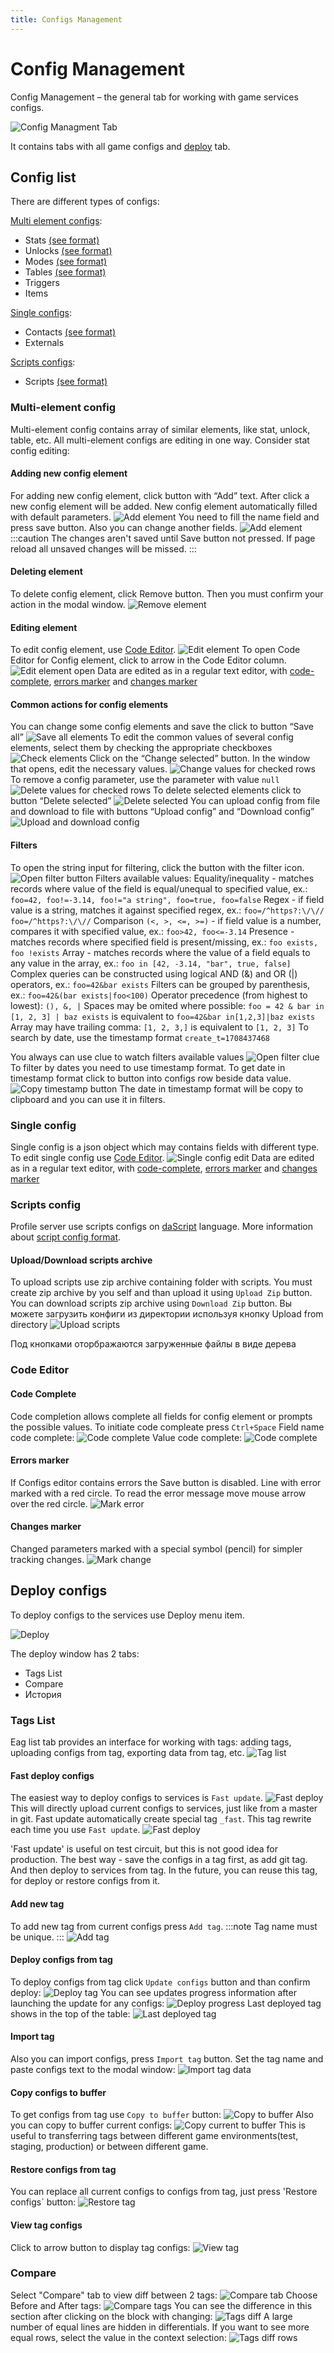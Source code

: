 ```yaml
---
title: Configs Management
---
```


# Config Management

Config Management – the general tab for working with game services configs.

![Config Managment Tab](./images/config-management.png)

It contains tabs with all game configs and [deploy](#deploy) tab.

## Config list

There are different types of configs:

[Multi element configs](#multi-element-config):
* Stats        [(see format)](../configs-format/stats-config-format.md)
* Unlocks      [(see format)](../configs-format/unlocks-config-format.md)
* Modes        [(see format)](../configs-format/modes-config-format.md)
* Tables       [(see format)](../configs-format/tables-config-format.md)
* Triggers
* Items

[Single configs](#single-config):
* Contacts     [(see format)](../configs-format/contacts-config-format.md)
* Externals

[Scripts configs](#scripts-config):
* Scripts      [(see format)](../configs-format/profile-config-format.md)

### Multi-element config
Multi-element config contains array of similar elements, like stat, unlock, table, etc. All multi-element configs are editing in one way.
Consider stat config editing:

#### Adding new config element
For adding new config element, click button with “Add” text. After click a new config element will be added.
New config element automatically filled with default parameters.
![Add element](./images/add-element.png)
You need to fill the name field and press save button. Also you can change another fields.
![Add element](./images/add-element_save.png)
:::caution
The changes aren't saved until Save button not pressed. If page reload all unsaved changes will be missed.
:::

#### Deleting element
To delete config element, click Remove button. Then you must confirm your action in the modal window.
![Remove element](./images/remove-element.png)

#### Editing element
To edit config element, use [Code Editor](#code-editor).
![Edit element](./images/edit-element.png)
To open Code Editor for Config element, click to arrow in the Code Editor column.
![Edit element open](./images/edit-element-open.png)
Data are edited as in a regular text editor, with [code-complete](#code-complete), [errors marker](#errors-marker) and [changes marker](#changes-marker)

#### Common actions for config elements
You can change some config elements and save the click to button “Save all”
![Save all elements](./images/save-all-elements.png)
To edit the common values ​​of several config elements, select them by checking the appropriate checkboxes
![Check elements](./images/check-elements.png)
Click on the “Change selected” button. In the window that opens, edit the necessary values.
![Change values for checked rows](./images/change-values-for-checked-rows.png)
To remove a config parameter, use the parameter with value `null`
![Delete values for checked rows](./images/delete-values-for-checked-rows.png)
To delete selected elements click to button “Delete selected”
![Delete selected](./images/delete-selected.png)
You can upload config from file and download to file with buttons “Upload config” and “Download config”
![Upload and download config](./images/upload-downoad-config.png)

#### Filters
To open the string input for filtering, click the button with the filter icon.
![Open filter button](./images/open-filter-button.png)
Filters available values:
Equality/inequality - matches records where value of the field is equal/unequal to specified value, ex.: `foo=42, foo!=-3.14, foo!="a string", foo=true, foo=false`
Regex - if field value is a string, matches it against specified regex, ex.: `foo=/^https?:\/\// foo=/^https?:\/\//`
Comparison `(<, >, <=, >=)` - if field value is a number, compares it with specified value, ex.: `foo>42, foo<=-3.14`
Presence - matches records where specified field is present/missing, ex.: `foo exists, foo !exists`
Array - matches records where the value of a field equals to any value in the array, ex.: `foo in [42, -3.14, "bar", true, false]`
Complex queries can be constructed using logical AND (&) and OR (|) operators, ex.: `foo=42&bar exists`
Filters can be grouped by parenthesis, ex.: `foo=42&(bar exists|foo<100)`
Operator precedence (from highest to lowest): `(), &, |`
Spaces may be omited where possible: `foo = 42 & bar in [1, 2, 3] | baz exists` is equivalent to `foo=42&bar in[1,2,3]|baz exists`
Array may have trailing comma: `[1, 2, 3,]` is equivalent to `[1, 2, 3]`
To search by date, use the timestamp format `create_t=1708437468`

You always can use clue to watch filters available values
![Open filter clue](./images/open-filter-clue.png)
To filter by dates you need to use timestamp format. To get date in timestamp format click to button into configs row beside data value.
![Copy timestamp button](./images/copy-timestamp-button.png)
The date in timestamp format will be copy to clipboard and you can use it in filters.

### Single config
Single config is a json object which may contains fields with different type.
To edit single config use [Code Editor](#code-editor).
![Single config edit](./images/single-edit.png)
Data are edited as in a regular text editor, with [code-complete](#code-complete), [errors marker](#errors-marker) and [changes marker](#changes-marker)

### Scripts config
Profile server use scripts configs on [daScript](https://dascript.org/) language.
More information about [script config format](../configs-format/profile-config-format.md).

#### Upload/Download scripts archive
To upload scripts use zip archive containing folder with scripts.
You must create zip archive by you self and than upload it using `Upload Zip` button.
You can download scripts zip archive using `Download Zip` button.
Вы можете загрузить конфиги из директории используя кнопку Upload from directory
![Upload scripts](./images/scripts.png)

Под кнопками оторбражаются загруженные файлы в виде дерева

### Code Editor
#### Code Complete
Code completion allows complete all fields for config element or prompts the possible values.
To initiate code compleate press `Ctrl+Space`
Field name code complete:
![Code complete](./images/code-complete-field.png)
Value code complete:
![Code complete](./images/code-complete-value.png)

#### Errors marker
If Configs editor contains errors the Save button is disabled. Line with error marked with a red circle.
To read the error message move mouse arrow over the red circle.
![Mark error](./images/mark-error.png)

#### Changes marker
Changed parameters marked with a special symbol (pencil) for simpler tracking changes.
![Mark change](./images/mark-change.png)

## Deploy configs
To deploy configs to the services use Deploy menu item.

![Deploy](./images/deploy.png)

The deploy window has 2 tabs:
* Tags List
* Compare
* История

### Tags List
Еag list tab provides an interface for working with tags: adding tags, uploading configs from tag, exporting data from tag, etc.
![Tag list](./images/tag-list-tab.png)

#### Fast deploy configs
The easiest way to deploy configs to services is `Fast update`.
![Fast deploy](./images/fast-deploy.png)
This will directly upload current configs to services, just like from a master in git.
Fast update automatically create special tag `_fast`. This tag rewrite each time you use `Fast update`.
![Fast deploy](./images/fast-deploy-tag.png)

'Fast update' is useful on test circuit, but this is not good idea for production.
The best way - save the configs in a tag first, as add git tag. And then deploy to services from tag.
In the future, you can reuse this tag, for deploy or restore configs from it.

#### Add new tag
To add new tag from current configs press `Add tag`.
:::note
Tag name must be unique.
:::
![Add tag](./images/add-tag.png)

#### Deploy configs from tag
To deploy configs from tag click `Update configs` button and than confirm deploy:
![Deploy tag](./images/deploy-tag.png)
You can see updates progress information after launching the update for any configs:
![Deploy progress](./images/deploy-progress.png)
Last deployed tag shows in the top of the table:
![Last deployed tag](./images/last-deployed-tag.png)

#### Import tag
Also you can import configs, press `Import tag` button. Set the tag name and paste configs text to the modal window:
![Import tag data](./images/import-tag.png)

#### Copy configs to buffer
To get configs from tag use `Copy to buffer` button:
![Copy to buffer](./images/copy-tag-to-buffer.png)
Also you can copy to buffer current configs:
![Copy current to buffer](./images/copy-current-to-buffer.png)
This is useful to transferring tags between different game environments(test, staging, production) or between different game.

#### Restore configs from tag
You can replace all current configs to configs from tag, just press 'Restore configs` button:
![Restore tag](./images/restore-tag.png)

#### View tag configs
Click to arrow button to display tag configs:
![View tag](./images/view-tag.png)

### Compare
Select "Compare" tab to view diff between 2 tags:
![Compare tab](./images/compare-tab.png)
Choose Before and After tags:
![Compare tags](./images/compare-tags.png)
You can see the difference in this section after clicking on the block with changing:
![Tags diff](./images/tags-diff.png)
A large number of equal lines are hidden in differentials. If you want to see more equal rows, select the value in the context selection:
![Tags diff rows](./images/tags-diff-rows.png)
